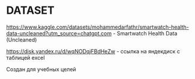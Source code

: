 # DATASET

https://www.kaggle.com/datasets/mohammedarfathr/smartwatch-health-data-uncleaned?utm_source=chatgpt.com - Smartwatch Health Data (Uncleaned)

https://disk.yandex.ru/d/wqNODqjFBdHeZw - ссылка на яндекдиск с таблицей excel

Создан для учебных целей
